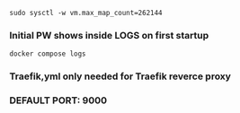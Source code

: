 ```
sudo sysctl -w vm.max_map_count=262144
```

### Initial PW shows inside LOGS on first startup
```
docker compose logs
```

### Traefik,yml only needed for Traefik reverce proxy
### DEFAULT PORT: 9000